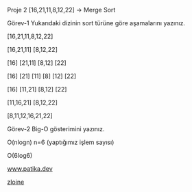 Proje 2
[16,21,11,8,12,22] -> Merge Sort

Görev-1
Yukarıdaki dizinin sort türüne göre aşamalarını yazınız.

[16,21,11,8,12,22]

[16,21,11]      [8,12,22]

[16] [21,11]    [8,12] [22]

[16] [21] [11]  [8] [12] [22]

[16] [11,21]    [8,12] [22]

[11,16,21]      [8,12,22]

[8,11,12,16,21,22]


Görev-2
Big-O gösterimini yazınız.

O(nlogn)
n=6 (yaptığımız işlem sayısı)

O(6log6)


www.patika.dev

[zloine](https://app.patika.dev/zloine)

